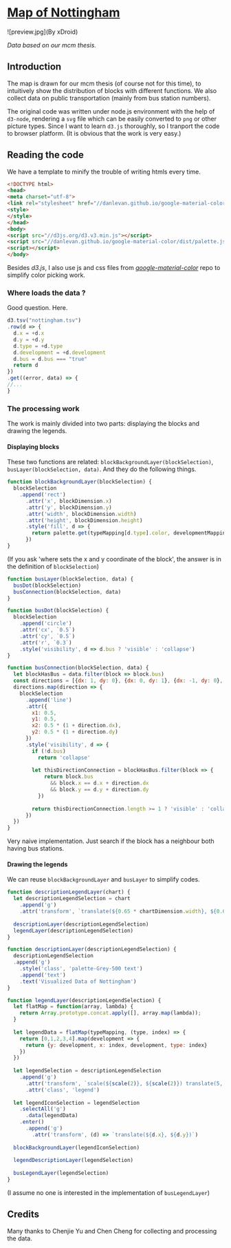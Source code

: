 # [Map of Nottingham](https://bl.ocks.org/owen8877/6de893c1f542bd8dcba74d76b1203043)
![preview.jpg](By xDroid)

_Data based on our mcm thesis._

## Introduction
The map is drawn for our mcm thesis (of course not for this time), to intuitively show the distribution of blocks with different functions. 
We also collect data on public transportation (mainly from bus station numbers).

The original code was written under node.js environment with the help of `d3-node`, rendering a `svg` file which can be easily converted to `png` or other picture types. 
Since I want to learn `d3.js` thoroughly, so I tranport the code to browser platform. 
(It is obvious that the work is very easy.) 

## Reading the code
We have a template to minify the trouble of writing htmls every time.
```html
<!DOCTYPE html>
<head>
<meta charset="utf-8">
<link rel="stylesheet" href="//danlevan.github.io/google-material-color/dist/palette.css" type="text/css" />
<style>
</style>
</head>
<body>
<script src="//d3js.org/d3.v3.min.js"></script>
<script src="//danlevan.github.io/google-material-color/dist/palette.js"></script>
<script></script>
</body>
```
Besides _d3.js_, I also use js and css files from [_google-material-color_](https://github.com/danlevan/google-material-color) repo to simplify color picking work.

### Where loads the data ?
Good question. Here.
```javascript
d3.tsv("nottingham.tsv")
.row(d => {
  d.x = +d.x
  d.y = +d.y
  d.type = +d.type
  d.development = +d.development
  d.bus = d.bus === "true"
  return d
})
.get((error, data) => {
//...
}
```

### The processing work
The work is mainly divided into two parts: displaying the blocks and drawing the legends.
#### Displaying blocks
These two functions are related: `blockBackgroundLayer(blockSelection)`, `busLayer(blockSelection, data)`. And they do the following things.
```javascript
function blockBackgroundLayer(blockSelection) {
  blockSelection
    .append('rect')
      .attr('x', blockDimension.x)
      .attr('y', blockDimension.y)
      .attr('width', blockDimension.width)
      .attr('height', blockDimension.height)
      .style('fill', d => {
        return palette.get(typeMapping[d.type].color, developmentMapping[d.development])
      })
}
```
(If you ask 'where sets the x and y coordinate of the block', the answer is in the definition of `blockSelection`)
```javascript
function busLayer(blockSelection, data) {
  busDot(blockSelection)
  busConnection(blockSelection, data)
}

function busDot(blockSelection) {
  blockSelection
    .append('circle')
    .attr('cx', `0.5`)
    .attr('cy', `0.5`)
    .attr('r', `0.3`)
    .style('visibility', d => d.bus ? 'visible' : 'collapse')
}

function busConnection(blockSelection, data) {
  let blockHasBus = data.filter(block => block.bus)
  const directions = [{dx: 1, dy: 0}, {dx: 0, dy: 1}, {dx: -1, dy: 0}, {dx: 0, dy: -1}]
  directions.map(direction => {
    blockSelection
      .append('line')
      .attr({
        x1: 0.5,
        y1: 0.5,
        x2: 0.5 * (1 + direction.dx),
        y2: 0.5 * (1 + direction.dy)
      })
      .style('visibility', d => {
        if (!d.bus)
          return 'collapse'
        
        let thisDirectionConnection = blockHasBus.filter(block => {
            return block.bus
              && block.x == d.x + direction.dx
              && block.y == d.y + direction.dy
          })
        
        return thisDirectionConnection.length >= 1 ? 'visible' : 'collapse'
      })
  })
}
```
Very naive implementation. Just search if the block has a neighbour both having bus stations.
#### Drawing the legends
We can reuse `blockBackgroundLayer` and `busLayer` to simplify codes.
```javascript
function descriptionLegendLayer(chart) {
  let descriptionLegendSelection = chart
    .append('g')
    .attr('transform', `translate(${0.65 * chartDimension.width}, ${0.6 * chartDimension.height})`)
    
  descriptionLayer(descriptionLegendSelection)
  legendLayer(descriptionLegendSelection)
}

function descriptionLayer(descriptionLegendSelection) {
  descriptionLegendSelection
  .append('g')
    .style('class', 'palette-Grey-500 text')
    .append('text')
    .text('Visualized Data of Nottingham')
}

function legendLayer(descriptionLegendSelection) {
  let flatMap = function(array, lambda) { 
    return Array.prototype.concat.apply([], array.map(lambda)); 
  }
  
  let legendData = flatMap(typeMapping, (type, index) => {
    return [0,1,2,3,4].map(development => {
      return {y: development, x: index, development, type: index}
    })
  })
  
  let legendSelection = descriptionLegendSelection
    .append('g')
      .attr('transform', `scale(${scale(2)}, ${scale(2)}) translate(5, 1.5)`)
      .attr('class', 'legend')
      
  let legendIconSelection = legendSelection
    .selectAll('g')
      .data(legendData)
    .enter()
      .append('g')
        .attr('transform', (d) => `translate(${d.x}, ${d.y})`)
        
  blockBackgroundLayer(legendIconSelection)
  
  legendDescriptionLayer(legendSelection)
  
  busLegendLayer(legendSelection)
}
```
(I assume no one is interested in the implementation of `busLegendLayer`)

## Credits
Many thanks to Chenjie Yu and Chen Cheng for collecting and processing the data.
